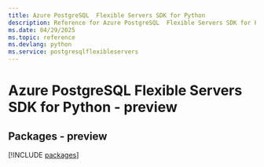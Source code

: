 ```yaml
---
title: Azure PostgreSQL  Flexible Servers SDK for Python
description: Reference for Azure PostgreSQL  Flexible Servers SDK for Python
ms.date: 04/29/2025
ms.topic: reference
ms.devlang: python
ms.service: postgresqlflexibleservers
---
```

# Azure PostgreSQL  Flexible Servers SDK for Python - preview
## Packages - preview
[!INCLUDE [packages](postgresql--flexible-servers-index.md)]